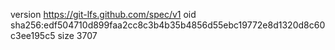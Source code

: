 version https://git-lfs.github.com/spec/v1
oid sha256:edf504710d899faa2cc8c3b4b35b4856d55ebc19772e8d1320d8c60c3ee195c5
size 3707
